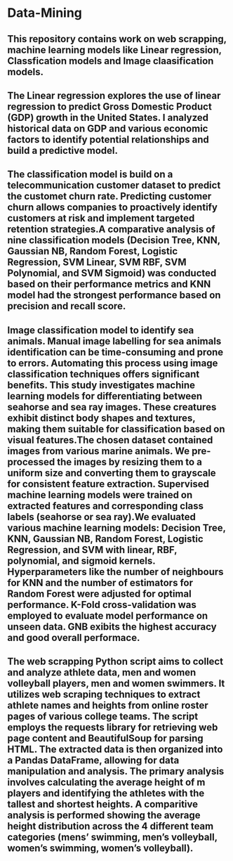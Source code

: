 # Data-Mining
## This repository contains work on web scrapping, machine learning models like Linear regression, Classfication models and Image claasification models. 
## The Linear regression explores the use of linear regression to predict Gross Domestic Product (GDP) growth in the United States. I analyzed historical data on GDP and various economic factors to identify potential relationships and build a predictive model. 
## The classification model is build on a telecommunication customer dataset to predict the customet churn rate. Predicting customer churn allows companies to proactively identify customers at risk and implement targeted retention strategies.A comparative analysis of nine classification models (Decision Tree, KNN, Gaussian NB, Random Forest, Logistic Regression, SVM Linear, SVM RBF, SVM Polynomial, and SVM Sigmoid) was conducted based on their performance metrics  and KNN model had the strongest performance based on precision and recall score. 
## Image classification model to identify sea animals. Manual image labelling for sea animals identification can be time-consuming and prone to errors. Automating this process using image classification techniques offers significant benefits. This study investigates machine learning models for differentiating between seahorse and sea ray images. These creatures exhibit distinct body shapes and textures, making them suitable for classification based on visual features.The chosen dataset contained images from various marine animals. We pre-processed the images by resizing them to a uniform size and converting them to grayscale for consistent feature extraction. Supervised machine learning models were trained on extracted features and corresponding class labels (seahorse or sea ray).We evaluated various machine learning models: Decision Tree, KNN, Gaussian NB, Random Forest, Logistic Regression, and SVM with linear, RBF, polynomial, and sigmoid kernels. Hyperparameters like the number of neighbours for KNN and the number of estimators for Random Forest were adjusted for optimal performance. K-Fold cross-validation was employed to evaluate model performance on unseen data. GNB exibits the highest accuracy and good overall performace. 
## The web scrapping Python script aims to collect and analyze athlete data, men and women volleyball players, men and women swimmers. It utilizes web scraping techniques to extract athlete names and heights from online roster pages of various college teams. The script employs the requests library for retrieving web page content and BeautifulSoup for parsing HTML. The extracted data is then organized into a Pandas DataFrame, allowing for data manipulation and analysis. The primary analysis involves calculating the average height of m players and identifying the athletes with the tallest and shortest heights. A comparitive analysis is performed showing the average height distribution across the 4 different team categories (mens’ swimming, men’s volleyball, women’s swimming, women’s volleyball). 
